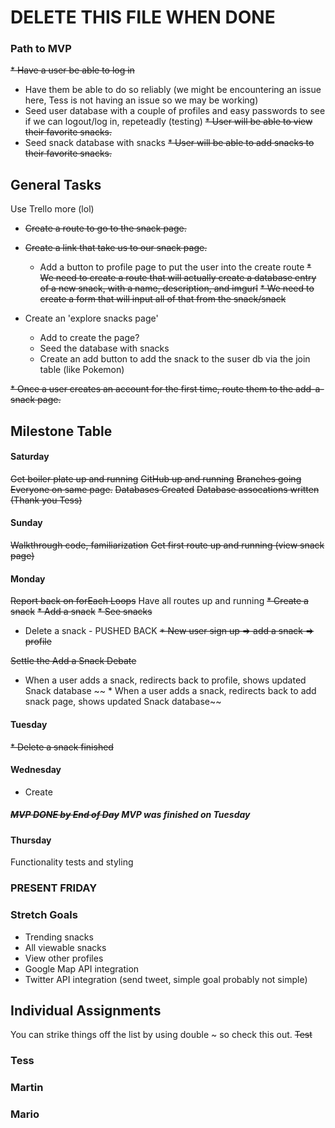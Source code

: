 # DELETE THIS FILE WHEN DONE

### Path to MVP

~~* Have a user be able to log in~~
  * Have them be able to do so reliably (we might be encountering an issue here, Tess is not having an issue so we may be working)
  * Seed user database with a couple of profiles and easy passwords to see if we can logout/log in, repeteadly (testing)
~~* User will be able to view their favorite snacks.~~
  * Seed snack database with snacks
~~* User will be able to add snacks to their favorite snacks.~~

## General Tasks
Use Trello more (lol)
* ~~Create a route to go to the snack page.~~
* ~~Create a link that take us to our snack page.~~
  * Add a button to profile page to put the user into the create route
~~* We need to create a route that will actually create a database entry of a new snack, with a name, description, and imgurl~~
~~* We need to create a form that will input all of that from the snack/snack~~

* Create an 'explore snacks page'
  * Add to create the page?
  * Seed the database with snacks
  * Create an add button to add the snack to the suser db via the join table (like Pokemon)

~~* Once a user creates an account for the first time, route them to the add-a-snack page.~~

## Milestone Table
#### Saturday
~~Get boiler plate up and running~~
~~GitHub up and running~~
~~Branches going~~
~~Everyone on same page.~~
~~Databases Created~~
~~Database assocations written (Thank you Tess)~~

#### Sunday
~~Walkthrough code, familiarization~~
~~Get first route up and running (view snack page)~~

#### Monday
~~Report back on forEach Loops~~
Have all routes up and running
~~* Create a snack~~
~~* Add a snack~~
~~* See snacks~~
* Delete a snack - PUSHED BACK
~~* New user sign up => add a snack => profile~~

~~Settle the Add a Snack Debate~~
  * When a user adds a snack, redirects back to profile, shows updated Snack database
~~  * When a user adds a snack, redirects back to add snack page, shows updated Snack database~~

#### Tuesday
~~* Delete a snack finished~~

#### Wednesday
  * Create 
##### ~~MVP DONE by End of Day~~ MVP was finished on Tuesday
#### Thursday
Functionality tests and styling
### PRESENT FRIDAY



### Stretch Goals

* Trending snacks
* All viewable snacks
* View other profiles
* Google Map API integration
* Twitter API integration (send tweet, simple goal probably not simple)

## Individual Assignments
You can strike things off the list by using double ~ so check this out. ~~Test~~
### Tess

### Martin

### Mario